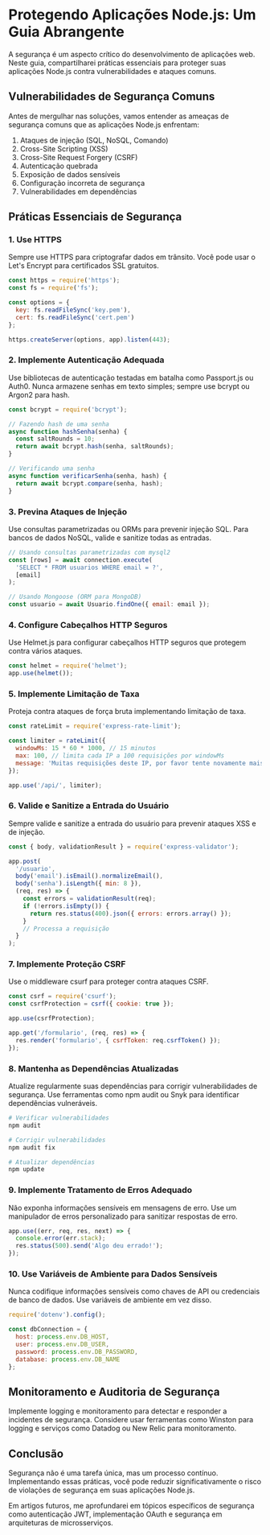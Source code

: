 # Protegendo Aplicações Node.js: Um Guia Abrangente

A segurança é um aspecto crítico do desenvolvimento de aplicações web. Neste guia, compartilharei práticas essenciais para proteger suas aplicações Node.js contra vulnerabilidades e ataques comuns.

## Vulnerabilidades de Segurança Comuns

Antes de mergulhar nas soluções, vamos entender as ameaças de segurança comuns que as aplicações Node.js enfrentam:

1. Ataques de injeção (SQL, NoSQL, Comando)
2. Cross-Site Scripting (XSS)
3. Cross-Site Request Forgery (CSRF)
4. Autenticação quebrada
5. Exposição de dados sensíveis
6. Configuração incorreta de segurança
7. Vulnerabilidades em dependências

## Práticas Essenciais de Segurança

### 1. Use HTTPS

Sempre use HTTPS para criptografar dados em trânsito. Você pode usar o Let's Encrypt para certificados SSL gratuitos.

```javascript
const https = require('https');
const fs = require('fs');

const options = {
  key: fs.readFileSync('key.pem'),
  cert: fs.readFileSync('cert.pem')
};

https.createServer(options, app).listen(443);
```

### 2. Implemente Autenticação Adequada

Use bibliotecas de autenticação testadas em batalha como Passport.js ou Auth0. Nunca armazene senhas em texto simples; sempre use bcrypt ou Argon2 para hash.

```javascript
const bcrypt = require('bcrypt');

// Fazendo hash de uma senha
async function hashSenha(senha) {
  const saltRounds = 10;
  return await bcrypt.hash(senha, saltRounds);
}

// Verificando uma senha
async function verificarSenha(senha, hash) {
  return await bcrypt.compare(senha, hash);
}
```

### 3. Previna Ataques de Injeção

Use consultas parametrizadas ou ORMs para prevenir injeção SQL. Para bancos de dados NoSQL, valide e sanitize todas as entradas.

```javascript
// Usando consultas parametrizadas com mysql2
const [rows] = await connection.execute(
  'SELECT * FROM usuarios WHERE email = ?',
  [email]
);

// Usando Mongoose (ORM para MongoDB)
const usuario = await Usuario.findOne({ email: email });
```

### 4. Configure Cabeçalhos HTTP Seguros

Use Helmet.js para configurar cabeçalhos HTTP seguros que protegem contra vários ataques.

```javascript
const helmet = require('helmet');
app.use(helmet());
```

### 5. Implemente Limitação de Taxa

Proteja contra ataques de força bruta implementando limitação de taxa.

```javascript
const rateLimit = require('express-rate-limit');

const limiter = rateLimit({
  windowMs: 15 * 60 * 1000, // 15 minutos
  max: 100, // limita cada IP a 100 requisições por windowMs
  message: 'Muitas requisições deste IP, por favor tente novamente mais tarde'
});

app.use('/api/', limiter);
```

### 6. Valide e Sanitize a Entrada do Usuário

Sempre valide e sanitize a entrada do usuário para prevenir ataques XSS e de injeção.

```javascript
const { body, validationResult } = require('express-validator');

app.post(
  '/usuario',
  body('email').isEmail().normalizeEmail(),
  body('senha').isLength({ min: 8 }),
  (req, res) => {
    const errors = validationResult(req);
    if (!errors.isEmpty()) {
      return res.status(400).json({ errors: errors.array() });
    }
    // Processa a requisição
  }
);
```

### 7. Implemente Proteção CSRF

Use o middleware csurf para proteger contra ataques CSRF.

```javascript
const csrf = require('csurf');
const csrfProtection = csrf({ cookie: true });

app.use(csrfProtection);

app.get('/formulario', (req, res) => {
  res.render('formulario', { csrfToken: req.csrfToken() });
});
```

### 8. Mantenha as Dependências Atualizadas

Atualize regularmente suas dependências para corrigir vulnerabilidades de segurança. Use ferramentas como npm audit ou Snyk para identificar dependências vulneráveis.

```bash
# Verificar vulnerabilidades
npm audit

# Corrigir vulnerabilidades
npm audit fix

# Atualizar dependências
npm update
```

### 9. Implemente Tratamento de Erros Adequado

Não exponha informações sensíveis em mensagens de erro. Use um manipulador de erros personalizado para sanitizar respostas de erro.

```javascript
app.use((err, req, res, next) => {
  console.error(err.stack);
  res.status(500).send('Algo deu errado!');
});
```

### 10. Use Variáveis de Ambiente para Dados Sensíveis

Nunca codifique informações sensíveis como chaves de API ou credenciais de banco de dados. Use variáveis de ambiente em vez disso.

```javascript
require('dotenv').config();

const dbConnection = {
  host: process.env.DB_HOST,
  user: process.env.DB_USER,
  password: process.env.DB_PASSWORD,
  database: process.env.DB_NAME
};
```

## Monitoramento e Auditoria de Segurança

Implemente logging e monitoramento para detectar e responder a incidentes de segurança. Considere usar ferramentas como Winston para logging e serviços como Datadog ou New Relic para monitoramento.

## Conclusão

Segurança não é uma tarefa única, mas um processo contínuo. Implementando essas práticas, você pode reduzir significativamente o risco de violações de segurança em suas aplicações Node.js.

Em artigos futuros, me aprofundarei em tópicos específicos de segurança como autenticação JWT, implementação OAuth e segurança em arquiteturas de microsserviços.
